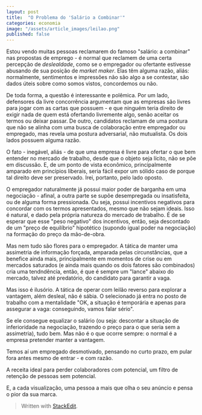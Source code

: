 ```yaml
---
layout: post
title:  "O Problema do 'Salário a Combinar'"
categories: economia
image: "/assets/article_images/leilao.png"
published: false
---
```

Estou vendo muitas pessoas reclamarem do famoso "salário: a combinar" nas propostas de emprego - é normal que reclamem de uma certa percepção de *deslealdade*, como se o empregador ou ofertante estivesse abusando de sua posição de *market maker*. Elas têm alguma razão, aliás: normalmente, sentimentos e impressões não são algo a se contestar, são dados úteis sobre como somos vistos, concordemos ou não.

De toda forma, a questão é interessante e polêmica. Por um lado, defensores da livre concorrência argumentam que as empresas são livres para jogar com as cartas que possuem - e que ninguém teria direito de exigir nada de quem está ofertando livremente algo, senão aceitar os termos ou deixar passar. De outro, candidatos reclamam de uma postura que não se alinha com uma busca de colaboração entre empregador ou empregado, mas revela uma postura adversarial, não mutualista. Os dois lados possuem alguma razão.

O fato - inegável, aliás - de que uma empresa é livre para ofertar o que bem entender no mercado de trabalho, desde que o objeto seja lícito, não se põe em discussão. E, de um ponto de vista econômico, principalmente amparado em princípios liberais, seria fácil expor um sólido caso de porque tal direito deve ser preservado. Irei, portanto, pelo lado oposto.

O empregador naturalmente já possui maior poder de barganha em uma negociação - afinal, a outra parte se supõe desempregada ou insatisfeita, ou de alguma forma pressionada. Ou seja, possui incentivos negativos para concordar com os termos apresentados, mesmo que não sejam ideais. Isso é natural, e dado pela própria natureza do mercado de trabalho. É de se esperar que esse "peso negativo" dos incentivos, então, seja descontado de um "preço de equilíbrio" hipotético (supondo igual poder na negociação) na formação do preço da mão-de-obra.

Mas nem tudo são flores para o empregador. A tática de manter uma assimetria de informação forçada, amparada pelas circunstâncias, que a benefice ainda mais, principalmente em momentos de crise ou em mercados saturados (e ainda mais quando os dois fatores são combinados) cria uma tendndência, então, é que  é sempre um "lance" abaixo do mercado, talvez até predatório, do candidato para garantir a vaga.

Mas isso é ilusório. A tática de operar com leilão reverso para explorar a vantagem, além desleal, não é sábia. O selecionado já entra no posto de trabalho com a mentalidade "OK, a situação é temporária e apenas para assegurar a vaga: conseguindo, vamos falar sério".

Se ele consegue equalizar o salário (ou seja: descontar a situação de inferioridade na negociação, trazendo o preço para o que seria sem a assimetria), tudo bem. Mas não é o que ocorre sempre: o normal é a empresa pretender manter a vantagem.

Temos aí um empregado desmotivado, pensando no curto prazo, em pular fora antes mesmo de entrar - e com razão.
  
A receita ideal para perder colaboradores com potencial, um filtro de retenção de pessoas sem potencial.

E, a cada visualização, uma pessoa a mais que olha o seu anúncio e pensa o pior da sua marca.

> Written with [StackEdit](https://stackedit.io/).
<!--stackedit_data:
eyJoaXN0b3J5IjpbLTIwMzM4NDg5NV19
-->